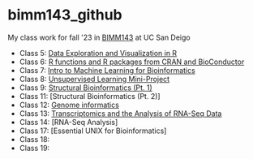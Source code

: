 # bimm143_github
My class work for fall '23 in [BIMM143](https://bioboot.github.io/bimm143_F23/) at UC San Deigo


- Class 5: [Data Exploration and Visualization in R](https://github.com/lawaters/bimm143_github/blob/main/BIMM%20-%20lab%205/class-5%20(1).pdf)
- Class 6: [R functions and R packages from CRAN and BioConductor](https://github.com/lawaters/bimm143_github/blob/main/lab%206/Class-6-walk-thru%20(2).pdf)
- Class 7: [Intro to Machine Learning for Bioinformatics](https://github.com/lawaters/bimm143_github/blob/main/Class%207/Lab-7.pdf)
- Class 8: [Unsupervised Learning Mini-Project](https://github.com/lawaters/bimm143_github/blob/main/Class%208/Class-8-lab.pdf)
- Class 9: [Structural Bioinformatics (Pt. 1)](https://github.com/lawaters/bimm143_github/blob/main/Lab%209/Lab-9.pdf)
- Class 11: [Structural Bioinformatics (Pt. 2)]
- Class 12: [Genome informatics](https://github.com/lawaters/bimm143_github/blob/main/Class%2012/LAB-12-BOXPLOT.pdf)
- Class 13: [Transcriptomics and the Analysis of RNA-Seq Data](https://github.com/lawaters/bimm143_github/blob/main/Lab%2013/Class-13.pdf)
- Class 14: [RNA-Seq Analysis]  
- Class 17: [Essential UNIX for Bioinformatics]
- Class 18: 
- Class 19:
